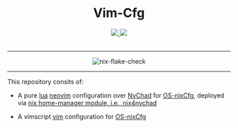 <h1 align='center'>Vim-Cfg</h1>
<div align='center'>
    <p></p>
    <div align='center'>
        <a href='https://github.com/DivitMittal/Vim-Cfg'>
            <img src='https://img.shields.io/github/repo-size/DivitMittal/Vim-Cfg?&style=for-the-badge&logo=github'>
        </a>
        <a href='https://github.com/DivitMittal/Vim-Cfg/blob/main/LICENSE'>
            <img src='https://img.shields.io/static/v1.svg?style=for-the-badge&label=License&message=MIT&logo=unlicense'/>
        </a>
    </div>
    <br>
</div>

---

<div align='center'>
    <img src="https://github.com/DivitMittal/Vim-Cfg/actions/workflows/.github/workflows/flake-check.yml/badge.svg" alt="nix-flake-check"/>
</div>

---
This repository consits of:

- A pure [lua](https://lua.org) [neovim](https://github.com/neovim/neovim) configuration over [NvChad](https://nvchad.com/) for [OS-nixCfg](https://github.com/DivitMittal/OS-nixCfg), deployed via [nix home-manager module, i.e., nix4nvchad](https://github.com/nix-community/nix4nvchad)

- A vimscript [vim](https://vim.org) configuration for [OS-nixCfg](https://github.com/DivitMittal/OS-nixCfg)